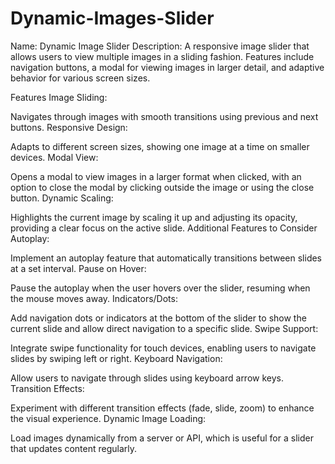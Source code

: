 # Dynamic-Images-Slider
Name: Dynamic Image Slider  Description: A responsive image slider that allows users to view multiple images in a sliding fashion. Features include navigation buttons, a modal for viewing images in larger detail, and adaptive behavior for various screen sizes.

Features
Image Sliding:

Navigates through images with smooth transitions using previous and next buttons.
Responsive Design:

Adapts to different screen sizes, showing one image at a time on smaller devices.
Modal View:

Opens a modal to view images in a larger format when clicked, with an option to close the modal by clicking outside the image or using the close button.
Dynamic Scaling:

Highlights the current image by scaling it up and adjusting its opacity, providing a clear focus on the active slide.
Additional Features to Consider
Autoplay:

Implement an autoplay feature that automatically transitions between slides at a set interval.
Pause on Hover:

Pause the autoplay when the user hovers over the slider, resuming when the mouse moves away.
Indicators/Dots:

Add navigation dots or indicators at the bottom of the slider to show the current slide and allow direct navigation to a specific slide.
Swipe Support:

Integrate swipe functionality for touch devices, enabling users to navigate slides by swiping left or right.
Keyboard Navigation:

Allow users to navigate through slides using keyboard arrow keys.
Transition Effects:

Experiment with different transition effects (fade, slide, zoom) to enhance the visual experience.
Dynamic Image Loading:

Load images dynamically from a server or API, which is useful for a slider that updates content regularly.
